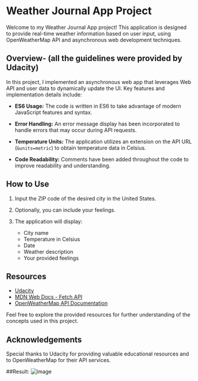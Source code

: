 # Weather Journal App Project

Welcome to my Weather Journal App project! This application is designed to provide real-time weather information based on user input, using OpenWeatherMap API and asynchronous web development techniques.

## Overview- (all the guidelines were provided by Udacity)

In this project, I implemented an asynchronous web app that leverages Web API and user data to dynamically update the UI. Key features and implementation details include:

- **ES6 Usage:** The code is written in ES6 to take advantage of modern JavaScript features and syntax.

- **Error Handling:** An error message display has been incorporated to handle errors that may occur during API requests.

- **Temperature Units:** The application utilizes an extension on the API URL (`&units=metric`) to obtain temperature data in Celsius.

- **Code Readability:** Comments have been added throughout the code to improve readability and understanding.

## How to Use

1. Input the ZIP code of the desired city in the United States.

2. Optionally, you can include your feelings.

3. The application will display:
   - City name
   - Temperature in Celsius
   - Date
   - Weather description
   - Your provided feelings

## Resources

- [Udacity](https://classroom.udacity.com/)
- [MDN Web Docs - Fetch API](https://developer.mozilla.org/en-US/docs/Web/API/Fetch_API/Using_Fetch)
- [OpenWeatherMap API Documentation](https://openweathermap.org/current#zip)

Feel free to explore the provided resources for further understanding of the concepts used in this project.

## Acknowledgements
Special thanks to Udacity for providing valuable educational resources and to OpenWeatherMap for their API services.

##Result: ![image](https://github.com/Parmk06/WeatherApp-FrontEnd/assets/101363046/c9aa8b95-b037-48ce-b352-6c11e7390069)
